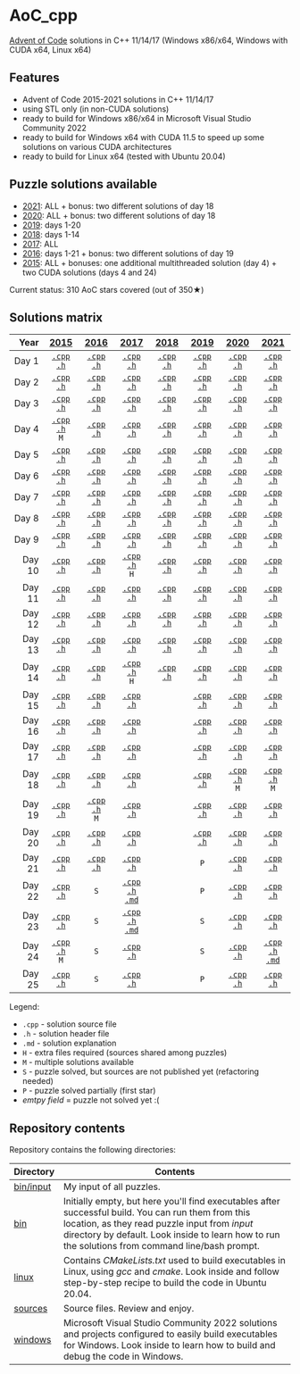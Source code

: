 # AoC_cpp
[Advent of Code](http://adventofcode.com) solutions in C++ 11/14/17 (Windows x86/x64, Windows with CUDA x64, Linux x64)

## Features
- Advent of Code 2015-2021 solutions in C++ 11/14/17
- using STL only (in non-CUDA solutions)
- ready to build for Windows x86/x64 in Microsoft Visual Studio Community 2022
- ready to build for Windows x64 with CUDA 11.5 to speed up some solutions on various CUDA architectures
- ready to build for Linux x64 (tested with Ubuntu 20.04)

## Puzzle solutions available
- [2021](https://adventofcode.com/2021): ALL + bonus: two different solutions of day 18
- [2020](https://adventofcode.com/2020): ALL + bonus: two different solutions of day 18
- [2019](https://adventofcode.com/2019): days 1-20
- [2018](https://adventofcode.com/2018): days 1-14
- [2017](https://adventofcode.com/2017): ALL
- [2016](https://adventofcode.com/2016): days 1-21 + bonus: two different solutions of day 19
- [2015](https://adventofcode.com/2015): ALL + bonuses: one additional multithreaded solution (day 4) + two CUDA solutions (days 4 and 24)

Current status: 310 AoC stars covered (out of 350★)

## Solutions matrix
Year | [2015](sources/2015) | [2016](sources/2016) | [2017](sources/2017) | [2018](sources/2018) | [2019](sources/2019) | [2020](sources/2020) | [2021](sources/2021)
 ---: | :---: | :---: | :---: | :---: | :---: | :---: | :---:
Day 1|[`.cpp`](sources/2015/2015_01.cpp) [`.h`](sources/2015/2015_01.h)|[`.cpp`](sources/2016/2016_01.cpp) [`.h`](sources/2016/2016_01.h)|[`.cpp`](sources/2017/2017_01.cpp) [`.h`](sources/2017/2017_01.h)|[`.cpp`](sources/2018/2018_01.cpp) [`.h`](sources/2018/2018_01.h)|[`.cpp`](sources/2019/2019_01.cpp) [`.h`](sources/2019/2019_01.h)|[`.cpp`](sources/2020/2020_01.cpp) [`.h`](sources/2020/2020_01.h)|[`.cpp`](sources/2021/2021_01.cpp) [`.h`](sources/2021/2021_01.h)
Day 2|[`.cpp`](sources/2015/2015_02.cpp) [`.h`](sources/2015/2015_02.h)|[`.cpp`](sources/2016/2016_02.cpp) [`.h`](sources/2016/2016_02.h)|[`.cpp`](sources/2017/2017_02.cpp) [`.h`](sources/2017/2017_02.h)|[`.cpp`](sources/2018/2018_02.cpp) [`.h`](sources/2018/2018_02.h)|[`.cpp`](sources/2019/2019_02.cpp) [`.h`](sources/2019/2019_02.h)|[`.cpp`](sources/2020/2020_02.cpp) [`.h`](sources/2020/2020_02.h)|[`.cpp`](sources/2021/2021_02.cpp) [`.h`](sources/2021/2021_02.h)
Day 3|[`.cpp`](sources/2015/2015_03.cpp) [`.h`](sources/2015/2015_03.h)|[`.cpp`](sources/2016/2016_03.cpp) [`.h`](sources/2016/2016_03.h)|[`.cpp`](sources/2017/2017_03.cpp) [`.h`](sources/2017/2017_03.h)|[`.cpp`](sources/2018/2018_03.cpp) [`.h`](sources/2018/2018_03.h)|[`.cpp`](sources/2019/2019_03.cpp) [`.h`](sources/2019/2019_03.h)|[`.cpp`](sources/2020/2020_03.cpp) [`.h`](sources/2020/2020_03.h)|[`.cpp`](sources/2021/2021_03.cpp) [`.h`](sources/2021/2021_03.h)
Day 4|[`.cpp`](sources/2015/2015_04.cpp) [`.h`](sources/2015/2015_04.h) <br /> `M`|[`.cpp`](sources/2016/2016_04.cpp) [`.h`](sources/2016/2016_04.h)|[`.cpp`](sources/2017/2017_04.cpp) [`.h`](sources/2017/2017_04.h)|[`.cpp`](sources/2018/2018_04.cpp) [`.h`](sources/2018/2018_04.h)|[`.cpp`](sources/2019/2019_04.cpp) [`.h`](sources/2019/2019_04.h)|[`.cpp`](sources/2020/2020_04.cpp) [`.h`](sources/2020/2020_04.h)|[`.cpp`](sources/2021/2021_04.cpp) [`.h`](sources/2021/2021_04.h)
Day 5|[`.cpp`](sources/2015/2015_05.cpp) [`.h`](sources/2015/2015_05.h)|[`.cpp`](sources/2016/2016_05.cpp) [`.h`](sources/2016/2016_05.h)|[`.cpp`](sources/2017/2017_05.cpp) [`.h`](sources/2017/2017_05.h)|[`.cpp`](sources/2018/2018_05.cpp) [`.h`](sources/2018/2018_05.h)|[`.cpp`](sources/2019/2019_05.cpp) [`.h`](sources/2019/2019_05.h)|[`.cpp`](sources/2020/2020_05.cpp) [`.h`](sources/2020/2020_05.h)|[`.cpp`](sources/2021/2021_05.cpp) [`.h`](sources/2021/2021_05.h)
Day 6|[`.cpp`](sources/2015/2015_06.cpp) [`.h`](sources/2015/2015_06.h)|[`.cpp`](sources/2016/2016_06.cpp) [`.h`](sources/2016/2016_06.h)|[`.cpp`](sources/2017/2017_06.cpp) [`.h`](sources/2017/2017_06.h)|[`.cpp`](sources/2018/2018_06.cpp) [`.h`](sources/2018/2018_06.h)|[`.cpp`](sources/2019/2019_06.cpp) [`.h`](sources/2019/2019_06.h)|[`.cpp`](sources/2020/2020_06.cpp) [`.h`](sources/2020/2020_06.h)|[`.cpp`](sources/2021/2021_06.cpp) [`.h`](sources/2021/2021_06.h)
Day 7|[`.cpp`](sources/2015/2015_07.cpp) [`.h`](sources/2015/2015_07.h)|[`.cpp`](sources/2016/2016_07.cpp) [`.h`](sources/2016/2016_07.h)|[`.cpp`](sources/2017/2017_07.cpp) [`.h`](sources/2017/2017_07.h)|[`.cpp`](sources/2018/2018_07.cpp) [`.h`](sources/2018/2018_07.h)|[`.cpp`](sources/2019/2019_07.cpp) [`.h`](sources/2019/2019_07.h)|[`.cpp`](sources/2020/2020_07.cpp) [`.h`](sources/2020/2020_07.h)|[`.cpp`](sources/2021/2021_07.cpp) [`.h`](sources/2021/2021_07.h)
Day 8|[`.cpp`](sources/2015/2015_08.cpp) [`.h`](sources/2015/2015_08.h)|[`.cpp`](sources/2016/2016_08.cpp) [`.h`](sources/2016/2016_08.h)|[`.cpp`](sources/2017/2017_08.cpp) [`.h`](sources/2017/2017_08.h)|[`.cpp`](sources/2018/2018_08.cpp) [`.h`](sources/2018/2018_08.h)|[`.cpp`](sources/2019/2019_08.cpp) [`.h`](sources/2019/2019_08.h)|[`.cpp`](sources/2020/2020_08.cpp) [`.h`](sources/2020/2020_08.h)|[`.cpp`](sources/2021/2021_08.cpp) [`.h`](sources/2021/2021_08.h)
Day 9|[`.cpp`](sources/2015/2015_09.cpp) [`.h`](sources/2015/2015_09.h)|[`.cpp`](sources/2016/2016_09.cpp) [`.h`](sources/2016/2016_09.h)|[`.cpp`](sources/2017/2017_09.cpp) [`.h`](sources/2017/2017_09.h)|[`.cpp`](sources/2018/2018_09.cpp) [`.h`](sources/2018/2018_09.h)|[`.cpp`](sources/2019/2019_09.cpp) [`.h`](sources/2019/2019_09.h)|[`.cpp`](sources/2020/2020_09.cpp) [`.h`](sources/2020/2020_09.h)|[`.cpp`](sources/2021/2021_09.cpp) [`.h`](sources/2021/2021_09.h)
Day 10|[`.cpp`](sources/2015/2015_10.cpp) [`.h`](sources/2015/2015_10.h)|[`.cpp`](sources/2016/2016_10.cpp) [`.h`](sources/2016/2016_10.h)|[`.cpp`](sources/2017/2017_10.cpp) [`.h`](sources/2017/2017_10.h) <br /> `H`|[`.cpp`](sources/2018/2018_10.cpp) [`.h`](sources/2018/2018_10.h)|[`.cpp`](sources/2019/2019_10.cpp) [`.h`](sources/2019/2019_10.h)|[`.cpp`](sources/2020/2020_10.cpp) [`.h`](sources/2020/2020_10.h)|[`.cpp`](sources/2021/2021_10.cpp) [`.h`](sources/2021/2021_10.h)
Day 11|[`.cpp`](sources/2015/2015_11.cpp) [`.h`](sources/2015/2015_11.h)|[`.cpp`](sources/2016/2016_11.cpp) [`.h`](sources/2016/2016_11.h)|[`.cpp`](sources/2017/2017_11.cpp) [`.h`](sources/2017/2017_11.h)|[`.cpp`](sources/2018/2018_11.cpp) [`.h`](sources/2018/2018_11.h)|[`.cpp`](sources/2019/2019_11.cpp) [`.h`](sources/2019/2019_11.h)|[`.cpp`](sources/2020/2020_11.cpp) [`.h`](sources/2020/2020_11.h)|[`.cpp`](sources/2021/2021_11.cpp) [`.h`](sources/2021/2021_11.h)
Day 12|[`.cpp`](sources/2015/2015_12.cpp) [`.h`](sources/2015/2015_12.h)|[`.cpp`](sources/2016/2016_12.cpp) [`.h`](sources/2016/2016_12.h)|[`.cpp`](sources/2017/2017_12.cpp) [`.h`](sources/2017/2017_12.h)|[`.cpp`](sources/2018/2018_12.cpp) [`.h`](sources/2018/2018_12.h)|[`.cpp`](sources/2019/2019_12.cpp) [`.h`](sources/2019/2019_12.h)|[`.cpp`](sources/2020/2020_12.cpp) [`.h`](sources/2020/2020_12.h)|[`.cpp`](sources/2021/2021_12.cpp) [`.h`](sources/2021/2021_12.h)
Day 13|[`.cpp`](sources/2015/2015_13.cpp) [`.h`](sources/2015/2015_13.h)|[`.cpp`](sources/2016/2016_13.cpp) [`.h`](sources/2016/2016_13.h)|[`.cpp`](sources/2017/2017_13.cpp) [`.h`](sources/2017/2017_13.h)|[`.cpp`](sources/2018/2018_13.cpp) [`.h`](sources/2018/2018_13.h)|[`.cpp`](sources/2019/2019_13.cpp) [`.h`](sources/2019/2019_13.h)|[`.cpp`](sources/2020/2020_13.cpp) [`.h`](sources/2020/2020_13.h)|[`.cpp`](sources/2021/2021_13.cpp) [`.h`](sources/2021/2021_13.h)
Day 14|[`.cpp`](sources/2015/2015_14.cpp) [`.h`](sources/2015/2015_14.h)|[`.cpp`](sources/2016/2016_14.cpp) [`.h`](sources/2016/2016_14.h)|[`.cpp`](sources/2017/2017_14.cpp) [`.h`](sources/2017/2017_14.h) <br /> `H`|[`.cpp`](sources/2018/2018_14.cpp) [`.h`](sources/2018/2018_14.h)|[`.cpp`](sources/2019/2019_14.cpp) [`.h`](sources/2019/2019_14.h)|[`.cpp`](sources/2020/2020_14.cpp) [`.h`](sources/2020/2020_14.h)|[`.cpp`](sources/2021/2021_14.cpp) [`.h`](sources/2021/2021_14.h)
Day 15|[`.cpp`](sources/2015/2015_15.cpp) [`.h`](sources/2015/2015_15.h)|[`.cpp`](sources/2016/2016_15.cpp) [`.h`](sources/2016/2016_15.h)|[`.cpp`](sources/2017/2017_15.cpp) [`.h`](sources/2017/2017_15.h)||[`.cpp`](sources/2019/2019_15.cpp) [`.h`](sources/2019/2019_15.h)|[`.cpp`](sources/2020/2020_15.cpp) [`.h`](sources/2020/2020_15.h)|[`.cpp`](sources/2021/2021_15.cpp) [`.h`](sources/2021/2021_15.h)
Day 16|[`.cpp`](sources/2015/2015_16.cpp) [`.h`](sources/2015/2015_16.h)|[`.cpp`](sources/2016/2016_16.cpp) [`.h`](sources/2016/2016_16.h)|[`.cpp`](sources/2017/2017_16.cpp) [`.h`](sources/2017/2017_16.h)||[`.cpp`](sources/2019/2019_16.cpp) [`.h`](sources/2019/2019_16.h)|[`.cpp`](sources/2020/2020_16.cpp) [`.h`](sources/2020/2020_16.h)|[`.cpp`](sources/2021/2021_16.cpp) [`.h`](sources/2021/2021_16.h)
Day 17|[`.cpp`](sources/2015/2015_17.cpp) [`.h`](sources/2015/2015_17.h)|[`.cpp`](sources/2016/2016_17.cpp) [`.h`](sources/2016/2016_17.h)|[`.cpp`](sources/2017/2017_17.cpp) [`.h`](sources/2017/2017_17.h)||[`.cpp`](sources/2019/2019_17.cpp) [`.h`](sources/2019/2019_17.h)|[`.cpp`](sources/2020/2020_17.cpp) [`.h`](sources/2020/2020_17.h)|[`.cpp`](sources/2021/2021_17.cpp) [`.h`](sources/2021/2021_17.h)
Day 18|[`.cpp`](sources/2015/2015_18.cpp) [`.h`](sources/2015/2015_18.h)|[`.cpp`](sources/2016/2016_18.cpp) [`.h`](sources/2016/2016_18.h)|[`.cpp`](sources/2017/2017_18.cpp) [`.h`](sources/2017/2017_18.h)||[`.cpp`](sources/2019/2019_18.cpp) [`.h`](sources/2019/2019_18.h)|[`.cpp`](sources/2020/2020_18.cpp) [`.h`](sources/2020/2020_18.h) <br /> `M`|[`.cpp`](sources/2021/2021_18.cpp) [`.h`](sources/2021/2021_18.h) <br /> `M`
Day 19|[`.cpp`](sources/2015/2015_19.cpp) [`.h`](sources/2015/2015_19.h)|[`.cpp`](sources/2016/2016_19.cpp) [`.h`](sources/2016/2016_19.h) <br /> `M`|[`.cpp`](sources/2017/2017_19.cpp) [`.h`](sources/2017/2017_19.h)||[`.cpp`](sources/2019/2019_19.cpp) [`.h`](sources/2019/2019_19.h)|[`.cpp`](sources/2020/2020_19.cpp) [`.h`](sources/2020/2020_19.h)|[`.cpp`](sources/2021/2021_19.cpp) [`.h`](sources/2021/2021_19.h)
Day 20|[`.cpp`](sources/2015/2015_20.cpp) [`.h`](sources/2015/2015_20.h)|[`.cpp`](sources/2016/2016_20.cpp) [`.h`](sources/2016/2016_20.h)|[`.cpp`](sources/2017/2017_20.cpp) [`.h`](sources/2017/2017_20.h)||[`.cpp`](sources/2019/2019_20.cpp) [`.h`](sources/2019/2019_20.h)|[`.cpp`](sources/2020/2020_20.cpp) [`.h`](sources/2020/2020_20.h)|[`.cpp`](sources/2021/2021_20.cpp) [`.h`](sources/2021/2021_20.h)
Day 21|[`.cpp`](sources/2015/2015_21.cpp) [`.h`](sources/2015/2015_21.h)|[`.cpp`](sources/2016/2016_21.cpp) [`.h`](sources/2016/2016_21.h)|[`.cpp`](sources/2017/2017_21.cpp) [`.h`](sources/2017/2017_21.h)||`P`|[`.cpp`](sources/2020/2020_21.cpp) [`.h`](sources/2020/2020_21.h)|[`.cpp`](sources/2021/2021_21.cpp) [`.h`](sources/2021/2021_21.h)
Day 22|[`.cpp`](sources/2015/2015_22.cpp) [`.h`](sources/2015/2015_22.h)|`S`|[`.cpp`](sources/2017/2017_22.cpp) [`.h`](sources/2017/2017_22.h) <br /> [`.md`](doc/2017_22.md)||`P`|[`.cpp`](sources/2020/2020_22.cpp) [`.h`](sources/2020/2020_22.h)|[`.cpp`](sources/2021/2021_22.cpp) [`.h`](sources/2021/2021_22.h)
Day 23|[`.cpp`](sources/2015/2015_23.cpp) [`.h`](sources/2015/2015_23.h)|`S`|[`.cpp`](sources/2017/2017_23.cpp) [`.h`](sources/2017/2017_23.h) <br /> [`.md`](doc/2017_23.md)||`S`|[`.cpp`](sources/2020/2020_23.cpp) [`.h`](sources/2020/2020_23.h)|[`.cpp`](sources/2021/2021_23.cpp) [`.h`](sources/2021/2021_23.h)
Day 24|[`.cpp`](sources/2015/2015_24.cpp) [`.h`](sources/2015/2015_24.h) <br /> `M`|`S`|[`.cpp`](sources/2017/2017_24.cpp) [`.h`](sources/2017/2017_24.h)||`S`|[`.cpp`](sources/2020/2020_24.cpp) [`.h`](sources/2020/2020_24.h)|[`.cpp`](sources/2021/2021_24.cpp) [`.h`](sources/2021/2021_24.h) <br /> [`.md`](doc/2021_24.md)
Day 25|[`.cpp`](sources/2015/2015_25.cpp) [`.h`](sources/2015/2015_25.h)|`S`|[`.cpp`](sources/2017/2017_25.cpp) [`.h`](sources/2017/2017_25.h)||`P`|[`.cpp`](sources/2020/2020_25.cpp) [`.h`](sources/2020/2020_25.h)|[`.cpp`](sources/2021/2021_25.cpp) [`.h`](sources/2021/2021_25.h)

Legend: <br />
- `.cpp` - solution source file
- `.h` - solution header file
- `.md` - solution explanation
- `H` - extra files required (sources shared among puzzles)
- `M` - multiple solutions available
- `S` - puzzle solved, but sources are not published yet (refactoring needed)
- `P` - puzzle solved partially (first star)
- *emtpy field* = puzzle not solved yet :(

## Repository contents
Repository contains the following directories:

Directory | Contents
------------ | -------------
[bin/input](bin/input) | My input of all puzzles.
[bin](bin) | Initially empty, but here you'll find executables after successful build. You can run them from this location, as they read puzzle input from *input* directory by default. Look inside to learn how to run the solutions from command line/bash prompt.
[linux](linux) | Contains *CMakeLists.txt* used to build executables in Linux, using *gcc* and *cmake*. Look inside and follow step-by-step recipe to build the code in Ubuntu 20.04.
[sources](sources) | Source files. Review and enjoy.
[windows](windows) | Microsoft Visual Studio Community 2022 solutions and projects configured to easily build executables for Windows. Look inside to learn how to build and debug the code in Windows.
